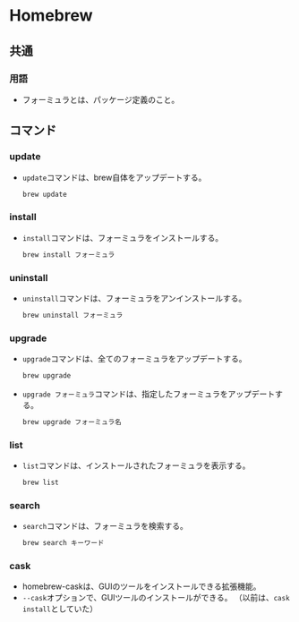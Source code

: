 # Homebrew

## 共通

### 用語

- フォーミュラとは、パッケージ定義のこと。

## コマンド

### update

- `update`コマンドは、brew自体をアップデートする。

  ```bash
  brew update
  ```

### install

- `install`コマンドは、フォーミュラをインストールする。

  ```bash
  brew install フォーミュラ
  ```

### uninstall

- `uninstall`コマンドは、フォーミュラをアンインストールする。

  ```bash
  brew uninstall フォーミュラ
  ```

### upgrade

- `upgrade`コマンドは、全てのフォーミュラをアップデートする。

  ```bash
  brew upgrade
  ```

- `upgrade フォーミュラ`コマンドは、指定したフォーミュラをアップデートする。

  ```bash
  brew upgrade フォーミュラ名
  ```

### list

- `list`コマンドは、インストールされたフォーミュラを表示する。

  ```bash
  brew list
  ```

### search

- `search`コマンドは、フォーミュラを検索する。

  ```bash
  brew search キーワード
  ```

### cask

- homebrew-caskは、GUIのツールをインストールできる拡張機能。
- `--cask`オプションで、GUIツールのインストールができる。
  （以前は、`cask install`としていた）
